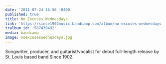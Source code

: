 ```yaml
---
date: '2011-07-24 16:56 -0400'
published: true
title: No Excuses Wednesdays
link: 'https://since1902music.bandcamp.com/album/no-excuses-wednesdays'
tralbum_id: '587439492'
media: bandcamp
image: noexcuseswednesdays.jpg
---
```

Songwriter, producer, and guitarist/vocalist for debut full-length release by St. Louis based band Since 1902.